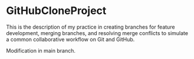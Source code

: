 # GitHubCloneProject
This is the description of my practice in creating branches for feature development, merging branches, and resolving merge conflicts to simulate a common collaborative workflow on Git and GitHub.

Modification in main branch.
